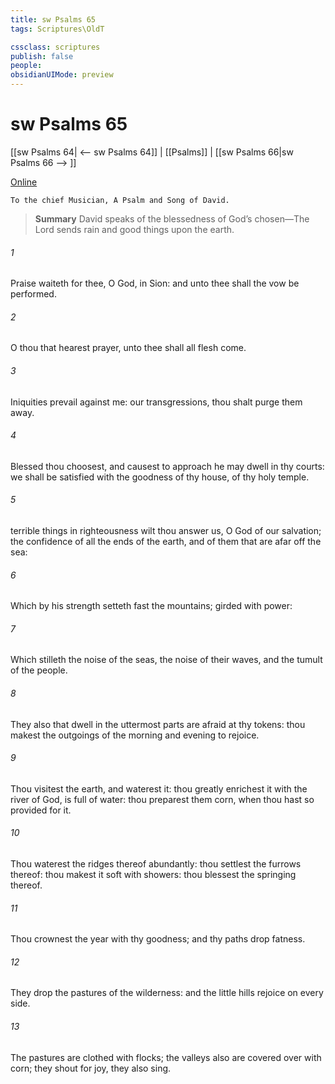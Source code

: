 ```yaml
---
title: sw Psalms 65
tags: Scriptures\OldT

cssclass: scriptures
publish: false
people:
obsidianUIMode: preview
---
```


# sw Psalms 65
[[sw Psalms 64| <-- sw Psalms 64]] | [[Psalms]] | [[sw Psalms 66|sw Psalms 66 --> ]]

[Online](https://churchofjesuschrist.org/study/scriptures/ot/ps/65?lang=eng)

```
To the chief Musician, A Psalm and Song of David.
```

> __Summary__
David speaks of the blessedness of God’s chosen—The Lord sends rain and good things upon the earth.

###### 1 
Praise waiteth for thee, O God, in Sion: and unto thee shall the vow be performed.

###### 2 
O thou that hearest prayer, unto thee shall all flesh come.

###### 3 
Iniquities prevail against me:  our transgressions, thou shalt purge them away.

###### 4 
Blessed  thou choosest, and causest to approach  he may dwell in thy courts: we shall be satisfied with the goodness of thy house,  of thy holy temple.

###### 5 
 terrible things in righteousness wilt thou answer us, O God of our salvation;  the confidence of all the ends of the earth, and of them that are afar off  the sea:

###### 6 
Which by his strength setteth fast the mountains;  girded with power:

###### 7 
Which stilleth the noise of the seas, the noise of their waves, and the tumult of the people.

###### 8 
They also that dwell in the uttermost parts are afraid at thy tokens: thou makest the outgoings of the morning and evening to rejoice.

###### 9 
Thou visitest the earth, and waterest it: thou greatly enrichest it with the river of God,  is full of water: thou preparest them corn, when thou hast so provided for it.

###### 10 
Thou waterest the ridges thereof abundantly: thou settlest the furrows thereof: thou makest it soft with showers: thou blessest the springing thereof.

###### 11 
Thou crownest the year with thy goodness; and thy paths drop fatness.

###### 12 
They drop  the pastures of the wilderness: and the little hills rejoice on every side.

###### 13 
The pastures are clothed with flocks; the valleys also are covered over with corn; they shout for joy, they also sing.

